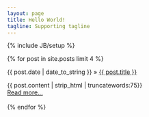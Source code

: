 ```yaml
---
layout: page
title: Hello World!
tagline: Supporting tagline
---
```

{% include JB/setup %}

<div>
    {% for post in site.posts limit 4 %}
	<p>
		<span>{{ post.date | date_to_string }}</span> &raquo; <a href="{{ BASE_PATH }}{{ post.url }}">{{ post.title }}</a>
	</p>
	<div>
		 {{ post.content | strip_html | truncatewords:75}}<br>
         <a href="{{ post.url }}">Read more...</a><br><br>
	</div>   
    {% endfor %}
</div>
